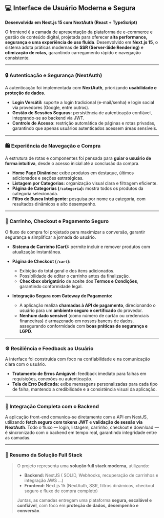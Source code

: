 ## 💻 Interface de Usuário Moderna e Segura

**Desenvolvida em Next.js 15 com NextAuth (React + TypeScript)**

O frontend é a camada de apresentação da plataforma de e-commerce e gestão de conteúdo digital, projetada para oferecer **alta performance, segurança e uma experiência de uso fluida**.
Desenvolvido em **Next.js 15**, o sistema adota práticas modernas de **SSR (Server-Side Rendering)** e **otimização de rotas**, garantindo carregamento rápido e navegação consistente.

---

### 🔒 Autenticação e Segurança (NextAuth)

A autenticação foi implementada com **NextAuth**, priorizando **usabilidade e proteção de dados**.

* **Login Versátil:** suporte a login tradicional (e-mail/senha) e login social via provedores (Google, entre outros).
* **Gestão de Sessões Seguras:** persistência de autenticação confiável, integrando-se ao backend via JWT.
* **Controle de Acesso:** restrição automática de páginas e rotas privadas, garantindo que apenas usuários autenticados acessem áreas sensíveis.

---

### 🛍️ Experiência de Navegação e Compra

A estrutura de rotas e componentes foi pensada para **guiar o usuário de forma intuitiva**, desde o acesso inicial até a conclusão da compra.

* **Home Page Dinâmica:** exibe produtos em destaque, últimos adicionados e seções estratégicas.
* **Listagem por Categorias:** organização visual clara e filtragem eficiente.
* **Página de Categorias (`/categoria`):** mostra todos os produtos da categoria selecionada.
* **Filtro de Busca Inteligente:** pesquisa por nome ou categoria, com resultados dinâmicos e alto desempenho.

---

### 🛒 Carrinho, Checkout e Pagamento Seguro

O fluxo de compra foi projetado para maximizar a conversão, garantir segurança e simplificar a jornada do usuário.

* **Sistema de Carrinho (Cart):** permite incluir e remover produtos com atualização instantânea.
* **Página de Checkout (`/cart`):**

  * Exibição do total geral e dos itens adicionados.
  * Possibilidade de editar o carrinho antes da finalização.
  * **Checkbox obrigatório** de aceite dos **Termos e Condições**, garantindo conformidade legal.
* **Integração Segura com Gateway de Pagamento:**

  * A aplicação realiza **chamadas à API de pagamento**, direcionando o usuário para um **ambiente seguro e certificado** do provedor.
  * **Nenhum dado sensível** (como número de cartão ou credenciais financeiras) é armazenado em nossos bancos de dados, assegurando conformidade com **boas práticas de segurança e LGPD**.

---

### ⚙️ Resiliência e Feedback ao Usuário

A interface foi construída com foco na confiabilidade e na comunicação clara com o usuário.

* **Tratamento de Erros Amigável:** feedback imediato para falhas em requisições, conexões ou autenticação.
* **Tela de Erro Dedicada:** exibe mensagens personalizadas para cada tipo de falha, mantendo a credibilidade e a consistência visual da aplicação.

---

### 🧩 Integração Completa com o Backend

A aplicação front-end comunica-se diretamente com a API em NestJS, utilizando **fetch seguro com tokens JWT** e **validação de sessão via NextAuth**.
Todo o fluxo — login, listagem, carrinho, checkout e download — é sincronizado com o backend em tempo real, garantindo integridade entre as camadas.

---

### 🚀 Resumo da Solução Full Stack

> O projeto representa uma **solução full stack moderna**, utilizando:
>
> * **Backend:** NestJS ( SOLID, Webhooks, recuperação de carrinhos e integração AWS ...)
> * **Frontend:** Next.js 15 (NextAuth, SSR, filtros dinâmicos, checkout seguro e fluxo de compra completo)
>
> Juntas, as camadas entregam uma plataforma **segura, escalável e confiável**, com foco em **proteção de dados, desempenho e conversão**.
